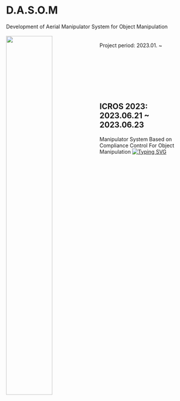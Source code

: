 # D.A.S.O.M
Development of Aerial Manipulator System for Object Manipulation
<br/>
<br/>
<img align="left" src="https://github.com/S-CHOI-S/S-CHOI-S/assets/113012648/2e1e9a4b-2c28-4470-80d0-89f2a0bbe4c2" width="50%" height="50%"/>
<br/>
Project period: 2023.01. ~ 

<br/><br/><br/><br/><br/><br/>

ICROS 2023: 2023.06.21 ~ 2023.06.23 
-
Manipulator System Based on Compliance Control For Object Manipulation
[![Typing SVG](https://readme-typing-svg.demolab.com?font=Roboto&size=15&pause=1000&color=F72213&width=435&lines=%5BBest+Paper+Award-Winner%5D)](https://git.io/typing-svg)
